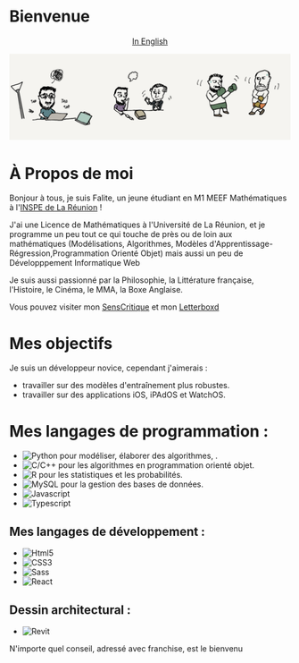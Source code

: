 # Bienvenue 
<div style="text-align: center">
<a href="README.md">In English</a>
</div>

![bannière](images/IMG_2486.png)

# À Propos de moi

Bonjour à tous, je suis Falite, un jeune étudiant en M1 MEEF Mathématiques à l'[INSPE de La Réunion](https://inspe.univ-reunion.fr/) !

J'ai une Licence de Mathématiques à l'Université de La Réunion, et je programme un peu tout ce qui touche de près ou de loin aux mathématiques (Modélisations, Algorithmes, Modèles d'Apprentissage-Régression,Programmation Orienté Objet) mais aussi un peu de Développpement Informatique Web

Je suis aussi passionné par la Philosophie, la Littérature française, l'Histoire, le Cinéma, le MMA, la Boxe Anglaise.

Vous pouvez visiter mon [SensCritique](https://www.senscritique.com/AbdoulFalite) et mon [Letterboxd](https://boxd.it/fPwal)

# Mes objectifs 
Je suis un développeur novice, cependant j'aimerais : 
- travailler sur des modèles d'entraînement plus robustes.
- travailler sur des applications iOS, iPAdOS et WatchOS.

# Mes langages de programmation : 
- ![Python](https://img.shields.io/badge/Python-20232A?style=for-the-badge&logo=python&logoColor=3776AB) pour modéliser, élaborer des algorithmes, .    
- ![C/C++](https://img.shields.io/badge/C++-20232A?style=for-the-badge&logo=c%2B%2B&logoColor=00599C)  pour les algorithmes en programmation orienté objet.     
- ![R](https://img.shields.io/badge/R-20232A?style=for-the-badge&logo=c%2B%2B&logoColor=00599C)  pour les statistiques et les probabilités.   
- ![MySQL](https://img.shields.io/badge/MySQL-20232A?style=for-the-badge&logo=mysql&logoColor=4479A1)  pour la gestion des bases de données.
- ![Javascript](https://img.shields.io/badge/JavaScript-20232A?style=for-the-badge&logo=javascript&logoColor=F7DF1E)  
- ![Typescript](https://img.shields.io/badge/TypeScript-20232A?style=for-the-badge&logo=typescript&logoColor=3178C6)

## Mes langages de développement :
- ![Html5](https://img.shields.io/badge/HTML5-20232A?style=for-the-badge&logo=html5&logoColor=E34F26)
- ![CSS3](https://img.shields.io/badge/CSS3-20232A?style=for-the-badge&logo=css3&logoColor=1572B6)
- ![Sass](https://img.shields.io/badge/Sass-20232A?style=for-the-badge&logo=sass&logoColor=CC6699)
- ![React](https://img.shields.io/badge/React-20232A?style=for-the-badge&logo=react&logoColor=61DAFB)

## Dessin architectural :
- ![Revit](https://img.shields.io/badge/Revit-20232A?style=for-the-badge&logo=autodesk&logoColor=white)

N'importe quel conseil, adressé avec franchise, est le bienvenu